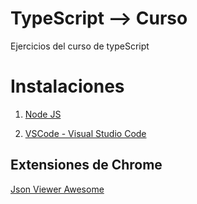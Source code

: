 # TypeScript --> Curso
Ejercicios del curso de typeScript

# Instalaciones

1. [Node JS](https://nodejs.org/es/)

2. [VSCode - Visual Studio Code](https://code.visualstudio.com/)

## Extensiones de Chrome

[Json Viewer Awesome](https://chrome.google.com/webstore/detail/json-viewer-pro/eifflpmocdbdmepbjaopkkhbfmdgijcc)


